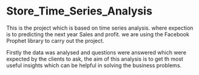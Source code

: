 # Store_Time_Series_Analysis
This is the project which is based on time series analysis. 
where expection is to predicting the next year Sales and profit. 
we are using the Facebook Prophet library to carry out the project.

Firstly the data was analysed and questions were answered which were expected by the clients to ask, the aim of this analysis is to get th most useful insights which can be helpful in solving the business problems.
